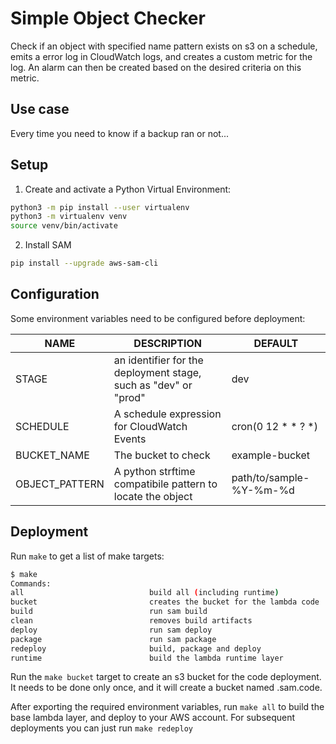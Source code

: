 # Simple Object Checker
Check if an object with specified name pattern exists on s3 on a schedule, emits a error log in CloudWatch logs, and creates a custom metric for the log. An alarm can then be created based on the desired criteria on this metric.

## Use case
Every time you need to know if a backup ran or not...

## Setup

1. Create and activate a Python Virtual Environment:

```bash
python3 -m pip install --user virtualenv
python3 -m virtualenv venv
source venv/bin/activate
```

2. Install SAM

```bash
pip install --upgrade aws-sam-cli
```

## Configuration

Some environment variables need to be configured before deployment:

NAME|DESCRIPTION|DEFAULT
---|---|---
STAGE|an identifier for the deployment stage, such as "dev" or "prod"|dev
SCHEDULE|A schedule expression for CloudWatch Events|cron(0 12 * * ? *)
BUCKET_NAME|The bucket to check|example-bucket
OBJECT_PATTERN|A python strftime compatibile pattern to locate the object|path/to/sample-%Y-%m-%d

## Deployment

Run `make` to get a list of make targets:

```bash
$ make
Commands:
all                            build all (including runtime)
bucket                         creates the bucket for the lambda code
build                          run sam build
clean                          removes build artifacts
deploy                         run sam deploy
package                        run sam package
redeploy                       build, package and deploy
runtime                        build the lambda runtime layer
```

Run the `make bucket` target to create an s3 bucket for the code deployment. It needs to be done only once, and it will create a bucket named <aws-account-number>.sam.code.

After exporting the required environment variables, run `make all` to build the base lambda layer, and deploy to your AWS account. For subsequent deployments you can just run `make redeploy`